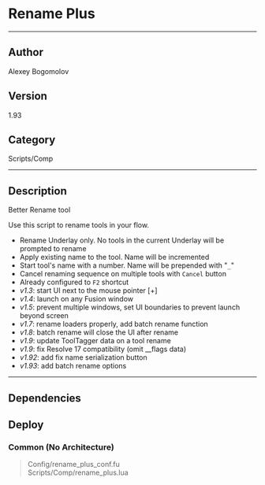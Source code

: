 # Rename Plus
___

## Author
Alexey Bogomolov

## Version
1.93

## Category
Scripts/Comp

___

## Description
<p>Better Rename tool</p>
<p>Use this script to rename tools in your flow.</p>
<ul>
	<li>Rename Underlay only. No tools in the current Underlay will be prompted to rename </li>
	<li>Apply existing name to the tool. Name will be incremented</li>
	<li>Start tool's name with a number. Name will be prepended with "<code>_</code>"</li>
	<li>Cancel renaming sequence on multiple tools with <code>Cancel</code> button</li>
    <li>Already configured to <code>F2</code> shortcut</li>
    <li><i>v1.3</i>: start UI next to the mouse pointer &#91;+&#93;</li>
    <li><i>v1.4</i>: launch on any Fusion window</li>
    <li><i>v1.5</i>: prevent multiple windows, set UI boundaries to prevent launch beyond screen</li>
    <li><i>v1.7</i>: rename loaders properly, add batch rename function</li>
    <li><i>v1.8</i>: batch rename will close the UI after rename</li>
	<li><i>v1.9</i>: update ToolTagger data on a tool rename</li> 
	<li><i>v1.9</i>: fix Resolve 17 compatibility (omit __flags data)</li>
	<li><i>v1.92</i>: add fix name serialization button</li>
	<li><i>v1.93</i>: add batch rename options</li>
</ul>




___

## Dependencies

## Deploy

### Common (No Architecture)

> Config/rename_plus_conf.fu  
> Scripts/Comp/rename_plus.lua  
